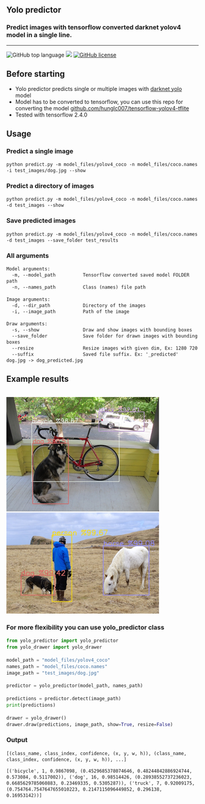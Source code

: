 ## Yolo predictor
### Predict images with tensorflow converted darknet yolov4 model in a single line.
---

![GitHub top language](https://img.shields.io/github/languages/top/cccaaannn/yolo_predictor?style=flat-square) ![](https://img.shields.io/github/repo-size/cccaaannn/yolo_predictor?style=flat-square) [![GitHub license](https://img.shields.io/github/license/cccaaannn/yolo_predictor?style=flat-square)](https://github.com/cccaaannn/yolo_predictor/blob/master/LICENSE)


## Before starting
- Yolo predictor predicts single or multiple images with [darknet yolo](https://github.com/AlexeyAB/darknet) model
- Model has to be converted to tensorflow, you can use this repo for converting the model [github.com/hunglc007/tensorflow-yolov4-tflite](https://github.com/hunglc007/tensorflow-yolov4-tflite)
- Tested with tensorflow 2.4.0


## Usage
### Predict a single image
```shell
python predict.py -m model_files/yolov4_coco -n model_files/coco.names -i test_images/dog.jpg --show
```

### Predict a directory of images
```shell
python predict.py -m model_files/yolov4_coco -n model_files/coco.names -d test_images --show
```

### Save predicted images
```shell
python predict.py -m model_files/yolov4_coco -n model_files/coco.names -d test_images --save_folder test_results
```

### All arguments
```
Model arguments:
  -m, --model_path          Tensorflow converted saved model FOLDER path
  -n, --names_path          Class (names) file path

Image arguments:
  -d, --dir_path            Directory of the images
  -i, --image_path          Path of the image

Draw arguments:
  -s, --show                Draw and show images with bounding boxes
  --save_folder             Save folder for drawn images with bounding boxes
  --resize                  Resize images with given dim, Ex: 1280 720
  --suffix                  Saved file suffix. Ex: '_predicted' dog.jpg -> dog_predicted.jpg
```

## Example results
</br><img src="readme_images/dog_predicted.jpg" alt="drawing" width="400"/> <img src="readme_images/person_predicted.jpg" alt="drawing" width="400"/></br>

### For more flexibility you can use yolo_predictor class
```python
from yolo_predictor import yolo_predictor
from yolo_drawer import yolo_drawer

model_path = "model_files/yolov4_coco"
names_path = "model_files/coco.names"
image_path = "test_images/dog.jpg"

predictor = yolo_predictor(model_path, names_path)

predictions = predictor.detect(image_path)
print(predictions)

drawer = yolo_drawer()
drawer.draw(predictions, image_path, show=True, resize=False)
```

### Output
```
[(class_name, class_index, confidence, (x, y, w, h)), (class_name, class_index, confidence, (x, y, w, h)), ...]
```
```shell
[('bicycle', 1, 0.9867098, (0.4529685378074646, 0.48244842886924744, 0.573084, 0.5117002)), ('dog', 16, 0.98514426, (0.28938552737236023, 0.6685629785060883, 0.23469335, 0.5305287)), ('truck', 7, 0.92009175, (0.754764.7547647655010223, 0.2147115096449852, 0.296138, 0.16953142))]
```